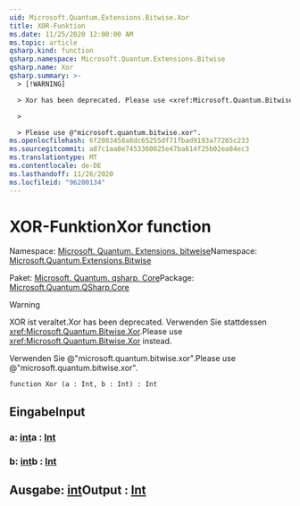 ```yaml
---
uid: Microsoft.Quantum.Extensions.Bitwise.Xor
title: XOR-Funktion
ms.date: 11/25/2020 12:00:00 AM
ms.topic: article
qsharp.kind: function
qsharp.namespace: Microsoft.Quantum.Extensions.Bitwise
qsharp.name: Xor
qsharp.summary: >-
  > [!WARNING]

  > Xor has been deprecated. Please use <xref:Microsoft.Quantum.Bitwise.Xor> instead.

  >

  > Please use @"microsoft.quantum.bitwise.xor".
ms.openlocfilehash: 6f2083458a8dc65255df71fbad9193a77265c233
ms.sourcegitcommit: a87c1aa8e7453360025e47ba614f25b02ea84ec3
ms.translationtype: MT
ms.contentlocale: de-DE
ms.lasthandoff: 11/26/2020
ms.locfileid: "96200134"
---
```

# <a name="xor-function"></a><span data-ttu-id="673c2-102">XOR-Funktion</span><span class="sxs-lookup"><span data-stu-id="673c2-102">Xor function</span></span>

<span data-ttu-id="673c2-103">Namespace: [Microsoft. Quantum. Extensions. bitweise](xref:Microsoft.Quantum.Extensions.Bitwise)</span><span class="sxs-lookup"><span data-stu-id="673c2-103">Namespace: [Microsoft.Quantum.Extensions.Bitwise](xref:Microsoft.Quantum.Extensions.Bitwise)</span></span>

<span data-ttu-id="673c2-104">Paket: [Microsoft. Quantum. qsharp. Core](https://nuget.org/packages/Microsoft.Quantum.QSharp.Core)</span><span class="sxs-lookup"><span data-stu-id="673c2-104">Package: [Microsoft.Quantum.QSharp.Core](https://nuget.org/packages/Microsoft.Quantum.QSharp.Core)</span></span>


> [!WARNING]
> <span data-ttu-id="673c2-105">XOR ist veraltet.</span><span class="sxs-lookup"><span data-stu-id="673c2-105">Xor has been deprecated.</span></span> <span data-ttu-id="673c2-106">Verwenden Sie stattdessen <xref:Microsoft.Quantum.Bitwise.Xor>.</span><span class="sxs-lookup"><span data-stu-id="673c2-106">Please use <xref:Microsoft.Quantum.Bitwise.Xor> instead.</span></span>
>
> <span data-ttu-id="673c2-107">Verwenden Sie @"microsoft.quantum.bitwise.xor".</span><span class="sxs-lookup"><span data-stu-id="673c2-107">Please use @"microsoft.quantum.bitwise.xor".</span></span>



```qsharp
function Xor (a : Int, b : Int) : Int
```


## <a name="input"></a><span data-ttu-id="673c2-108">Eingabe</span><span class="sxs-lookup"><span data-stu-id="673c2-108">Input</span></span>

### <a name="a--int"></a><span data-ttu-id="673c2-109">a: [int](xref:microsoft.quantum.lang-ref.int)</span><span class="sxs-lookup"><span data-stu-id="673c2-109">a : [Int](xref:microsoft.quantum.lang-ref.int)</span></span>




### <a name="b--int"></a><span data-ttu-id="673c2-110">b: [int](xref:microsoft.quantum.lang-ref.int)</span><span class="sxs-lookup"><span data-stu-id="673c2-110">b : [Int](xref:microsoft.quantum.lang-ref.int)</span></span>





## <a name="output--int"></a><span data-ttu-id="673c2-111">Ausgabe: [int](xref:microsoft.quantum.lang-ref.int)</span><span class="sxs-lookup"><span data-stu-id="673c2-111">Output : [Int](xref:microsoft.quantum.lang-ref.int)</span></span>

